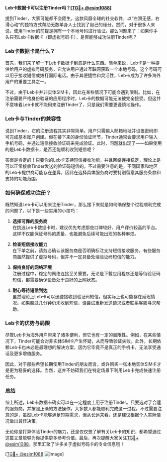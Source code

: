 **Leb卡数据卡可以注册Tinder吗？[[TG💪+ @esim1088](https://t.me/s/esim1088)]**

提到Tinder，大家可能都不会陌生。这款风靡全球的社交软件，以“左滑无感，右滑心动”的独特方式帮助无数单身人士找到了自己的缘分。然而，对于很多人来说，使用Tinder的前提是拥有一个本地号码进行验证。那么问题来了：如果你手头只有Leb卡数据卡（即虚拟号码卡），是否能够成功注册Tinder呢？

### Leb卡数据卡是什么？

首先，我们来了解一下Leb卡数据卡到底是什么东西。简单来说，Leb卡是一种提供给用户的虚拟号码服务，它允许用户通过互联网获取一个本地号码，这个号码可以用于接收短信或拨打国际电话。由于其便捷性和灵活性，Leb卡成为了许多海外用户的重要工具之一。

不过，由于Leb卡并非实体SIM卡，因此在某些情况下可能会遇到限制。比如，在注册需要严格身份验证的应用程序时，Leb卡的数据可能无法被完全接受。但这并不意味着Leb卡就不能用来注册Tinder了，只是我们需要更谨慎地操作。

### Leb卡与Tinder的兼容性

说到Tinder，它的注册流程其实非常简单。用户只需输入邮箱地址并设置密码即可完成基本账户创建。但在接下来的身份验证环节，Tinder通常会要求用户输入手机号码，并通过短信接收验证码来完成验证。此时，问题就出现了——如果使用的是Leb卡数据卡，是否还能顺利收到短信呢？

答案是肯定的！只要你的Leb卡支持短信接收功能，并且网络连接稳定，理论上是可以正常接收Tinder发送的验证码短信的。不过需要注意的是，不同国家和地区的Leb卡提供商可能存在差异，因此在选择具体服务商时要特别留意其服务条款和支持的功能范围。

### 如何确保成功注册？

既然知道Leb卡可以用来注册Tinder，那么接下来就是如何确保整个过程顺利完成的问题了。以下是一些实用的小技巧：

1. **选择可靠的服务商**  
   在挑选Leb卡数据卡时，建议优先考虑那些口碑较好、用户评价较高的平台。这样不仅能保证号码的质量，也能避免后续可能出现的各种麻烦。

2. **检查短信接收能力**  
   在下单之前，请务必确认该服务商是否明确标注支持短信接收服务。有些服务商虽然提供了虚拟号码，但并不一定具备处理验证码短信的能力。

3. **保持良好的网络环境**  
   注册过程中，稳定的网络连接至关重要。无论是下载应用程序还是等待验证码短信，都需要确保设备处于良好的上网状态。

4. **耐心等待短信到达**  
   虽然理论上Leb卡可以迅速接收到验证码短信，但实际上也可能存在延迟情况。如果超过几分钟仍未收到短信，请尝试重新发送请求或者联系客服寻求帮助。

### Leb卡的优势与局限

尽管Leb卡为海外用户带来了诸多便利，但它也有一定的局限性。例如，在某些情况下，Tinder可能会对非实体SIM卡产生怀疑，从而导致验证失败。此外，长期依赖Leb卡也未必是最理想的解决方案，因为它毕竟不是真正的手机卡，无法享受通话及更多增值服务。

因此，对于那些希望长期使用Tinder的朋友而言，或许购买一张本地实体SIM卡才是更为稳妥的选择。当然，这并不妨碍我们在特定场景下利用Leb卡完成快速注册任务。

### 总结

综上所述，Leb卡数据卡确实可以在一定程度上用于注册Tinder。只要选对了合适的服务商，并按照正确的方法操作，大多数人都能顺利完成这一过程。不过需要注意的是，虽然Leb卡能够满足短期需求，但从长远来看，还是建议根据个人实际情况做出最佳决策。

无论你是打算体验Tinder的魅力，还是仅仅想了解有关Leb卡的知识，都希望通过这篇文章能够为你提供更多参考价值。最后，再次提醒大家关注[TG💪+ @esim1088](https://t.me/s/esim1088)，那里汇聚了许多关于虚拟号码卡的专业信息哦！

[[TG💪+ @esim1088](https://t.me/s/esim1088) ![Image](https://i.postimg.cc/4NQfJmqS/Snipaste-2025-05-13-00-14-12.png)]